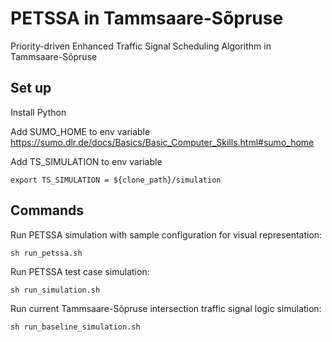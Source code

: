 # PETSSA in Tammsaare-Sõpruse
Priority-driven Enhanced Traffic Signal Scheduling Algorithm in Tammsaare-Sõpruse

## Set up
Install Python

Add SUMO_HOME to env variable
https://sumo.dlr.de/docs/Basics/Basic_Computer_Skills.html#sumo_home

Add TS_SIMULATION to env variable
```
export TS_SIMULATION = ${clone_path}/simulation
```


## Commands
Run PETSSA simulation with sample configuration for visual representation: 
```
sh run_petssa.sh
```
Run PETSSA test case simulation: 
```
sh run_simulation.sh
```
Run current Tammsaare-Sõpruse intersection traffic signal logic simulation: 
```
sh run_baseline_simulation.sh
```
